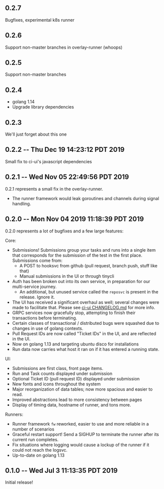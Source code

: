 ## 0.2.7

Bugfixes, experimental k8s runner

## 0.2.6

Support non-master branches in overlay-runner (whoops)

## 0.2.5

Support non-master branches

## 0.2.4

- golang 1.14
- Upgrade library dependencies

## 0.2.3

We'll just forget about this one

## 0.2.2 -- Thu Dec 19 14:23:12 PDT 2019

Small fix to ci-ui's javascript dependencies

## 0.2.1 -- Wed Nov 05 22:49:56 PDT 2019

0.2.1 represents a small fix in the overlay-runner.

- The runner framework would leak goroutines and channels during signal handling.

## 0.2.0 -- Mon Nov 04 2019 11:18:39 PDT 2019

0.2.0 represents a lot of bugfixes and a few large features:

Core:

- Submissions! Submissions group your tasks and runs into a single item that
  corresponds for the submission of the test in the first place. Submissions
  come from:
  - A POST to hooksvc from github (pull request, branch push, stuff like that)
  - Manual submissions in the UI or through tinycli
- Auth has been broken out into its own service, in preparation for our multi-service journey.
  - An additional, but unused service called the `reposvc` is present in the release. Ignore it.
- The UI has received a significant overhaul as well; several changes were made
  to facilitate that. Please see [ci-ui CHANGELOG.md](https://github.com/tinyci/ci-ui/blob/master/CHANGELOG.md)
  for more info.
- GRPC services now gracefully stop, attempting to finish their transactions
  before terminating.
- Certain classes of transactional / distributed bugs were squashed due to
  changes in use of golang contexts.
- Pull Request IDs are now called "Ticket IDs" in the UI, and are reflected in the UI.
- Now on golang 1.13 and targeting ubuntu disco for installations
- Run data now carries what host it ran on if it has entered a running state.

UI:

- Submissions are first class, front page items.
- Run and Task counts displayed under submission
- Optional Ticket ID (pull request ID) displayed under submission
- New fonts and icons throughout the system
- Major reorganization of data tables; now more spacious and easier to read.
- Improved abstractions lead to more consistency between pages
- Display of timing data, hostname of runner, and tons more.

Runners:

- Runner framework `fw` reworked, easier to use and more reliable in a number of scenarios
- Graceful restart support! Send a SIGHUP to terminate the runner after its current run completes.
- Fix situations where logging would cause a lockup of the runner if it could not reach the logsvc.
- Up-to-date on golang 1.13

## 0.1.0 -- Wed Jul 3 11:13:35 PDT 2019

Initial release!
